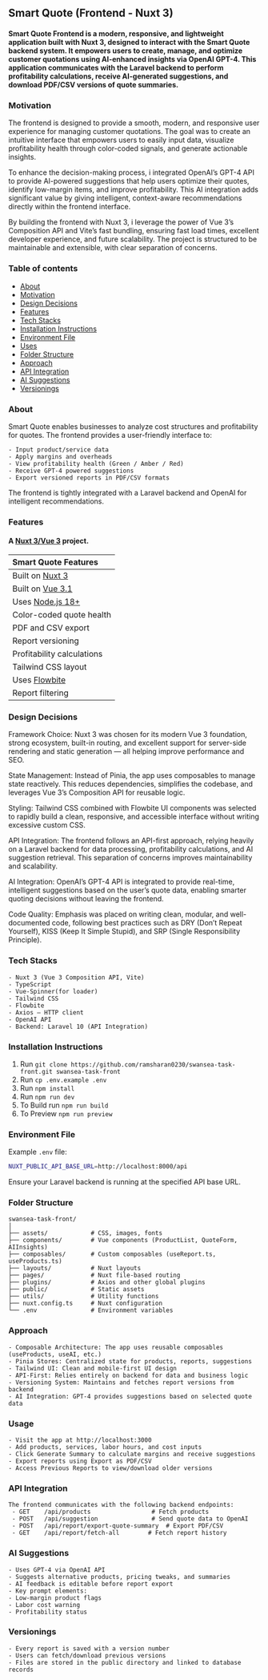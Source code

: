 ## Smart Quote (Frontend - Nuxt 3)

#### Smart Quote Frontend is a modern, responsive, and lightweight application built with Nuxt 3, designed to interact with the Smart Quote backend system. It empowers users to create, manage, and optimize customer quotations using AI-enhanced insights via OpenAI GPT-4. This application communicates with the Laravel backend to perform profitability calculations, receive AI-generated suggestions, and download PDF/CSV versions of quote summaries.

### Motivation

The frontend is designed to provide a smooth, modern, and responsive user experience for managing customer quotations. The goal was to create an intuitive interface that empowers users to easily input data, visualize profitability health through color-coded signals, and generate actionable insights.

To enhance the decision-making process, i integrated OpenAI’s GPT-4 API to provide AI-powered suggestions that help users optimize their quotes, identify low-margin items, and improve profitability. This AI integration adds significant value by giving intelligent, context-aware recommendations directly within the frontend interface.

By building the frontend with Nuxt 3, i leverage the power of Vue 3’s Composition API and Vite’s fast bundling, ensuring fast load times, excellent developer experience, and future scalability. The project is structured to be maintainable and extensible, with clear separation of concerns.

### Table of contents

-   [About](#about)
-   [Motivation](#motivation)
-   [Design Decisions](#design-decisions)
-   [Features](#features)
-   [Tech Stacks](#tech-stacks)
-   [Installation Instructions](#installation-instructions)
-   [Environment File](#environment-file)
-   [Uses](#Uses)
-   [Folder Structure](#folder-structure)
-   [Approach](#approach)
-   [API Integration](#api-integration)
-   [AI Suggestions](#ai-suggestions)
-   [Versionings](#versonings)

### About

Smart Quote enables businesses to analyze cost structures and profitability for quotes. The frontend provides a user-friendly interface to:

    - Input product/service data
    - Apply margins and overheads
    - View profitability health (Green / Amber / Red)
    - Receive GPT-4 powered suggestions
    - Export versioned reports in PDF/CSV formats

The frontend is tightly integrated with a Laravel backend and OpenAI for intelligent recommendations.

### Features

#### A [Nuxt 3/Vue 3](https://nuxt.com/) project.

| Smart Quote Features                                                                                                                                |
| :--------------------------------------------------------------------------------------------------------------------------------------------------- |
| Built on [Nuxt 3](https://nuxt.com/)                                                             | Modern full-stack Vue framework                                                                 |
| Built on [Vue 3.1](https://vuejs.org/)                                                           | Composition API and reactive framework                                                         |
| Uses [Node.js 18+](https://nodejs.org/)                                                          | Server runtime                                                                                  |
| Color-coded quote health                                                                         | Displays health as Green, Amber, or Red                                                         |
| PDF and CSV export                                                                               | Generate and download reports in multiple formats                                               |
| Report versioning                                                                                | Users can view/download previous versions of reports                                            |
| Profitability calculations                                                                       | Calculates gross margin, labor cost, overheads, and highlights low-margin line items           |
| Tailwind CSS layout                                                                              | Fully responsive and mobile-first UI                                                           |
| Uses [Flowbite](https://flowbite.com/)                                                           | Pre-built components and better UI/UX experience                                                |
| Report filtering     

### Design Decisions

Framework Choice: Nuxt 3 was chosen for its modern Vue 3 foundation, strong ecosystem, built-in routing, and excellent support for server-side rendering and static generation — all helping improve performance and SEO.

State Management: Instead of Pinia, the app uses composables to manage state reactively. This reduces dependencies, simplifies the codebase, and leverages Vue 3’s Composition API for reusable logic.

Styling: Tailwind CSS combined with Flowbite UI components was selected to rapidly build a clean, responsive, and accessible interface without writing excessive custom CSS.

API Integration: The frontend follows an API-first approach, relying heavily on a Laravel backend for data processing, profitability calculations, and AI suggestion retrieval. This separation of concerns improves maintainability and scalability.

AI Integration: OpenAI’s GPT-4 API is integrated to provide real-time, intelligent suggestions based on the user’s quote data, enabling smarter quoting decisions without leaving the frontend.

Code Quality: Emphasis was placed on writing clean, modular, and well-documented code, following best practices such as DRY (Don’t Repeat Yourself), KISS (Keep It Simple Stupid), and SRP (Single Responsibility Principle).            

### Tech Stacks
    - Nuxt 3 (Vue 3 Composition API, Vite)
    - TypeScript
    - Vue-Spinner(for loader)
    - Tailwind CSS
    - Flowbite
    - Axios – HTTP client
    - OpenAI API
    - Backend: Laravel 10 (API Integration)

### Installation Instructions

1. Run `git clone https://github.com/ramsharan0230/swansea-task-front.git swansea-task-front` 
2. Run `cp .env.example .env`
3. Run `npm install`
4. Run `npm run dev`
5. To Build run `npm run build`
6. To Preview `npm run preview`

### Environment File

Example `.env` file:

```bash
NUXT_PUBLIC_API_BASE_URL=http://localhost:8000/api
```
Ensure your Laravel backend is running at the specified API base URL.

### Folder Structure
    swansea-task-front/
    │
    ├── assets/            # CSS, images, fonts
    ├── components/        # Vue components (ProductList, QuoteForm, AIInsights)
    ├── composables/       # Custom composables (useReport.ts, useProducts.ts)
    ├── layouts/           # Nuxt layouts
    ├── pages/             # Nuxt file-based routing
    ├── plugins/           # Axios and other global plugins
    ├── public/            # Static assets
    ├── utils/             # Utility functions
    ├── nuxt.config.ts     # Nuxt configuration
    └── .env               # Environment variables

### Approach
    - Composable Architecture: The app uses reusable composables (useProducts, useAI, etc.)
    - Pinia Stores: Centralized state for products, reports, suggestions
    - Tailwind UI: Clean and mobile-first UI design
    - API-First: Relies entirely on backend for data and business logic
    - Versioning System: Maintains and fetches report versions from backend
    - AI Integration: GPT-4 provides suggestions based on selected quote data

### Usage
    - Visit the app at http://localhost:3000
    - Add products, services, labor hours, and cost inputs
    - Click Generate Summary to calculate margins and receive suggestions
    - Export reports using Export as PDF/CSV
    - Access Previous Reports to view/download older versions

### API Integration
    The frontend communicates with the following backend endpoints:
     - GET    /api/products                 # Fetch products
     - POST   /api/suggestion               # Send quote data to OpenAI
     - POST   /api/report/export-quote-summary  # Export PDF/CSV
     - GET    /api/report/fetch-all        # Fetch report history


### AI Suggestions
    - Uses GPT-4 via OpenAI API
    - Suggests alternative products, pricing tweaks, and summaries
    - AI feedback is editable before report export
    - Key prompt elements:
    - Low-margin product flags
    - Labor cost warning
    - Profitability status

### Versionings
    - Every report is saved with a version number
    - Users can fetch/download previous versions
    - Files are stored in the public directory and linked to database records